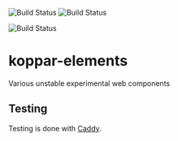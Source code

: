 ![Build Status](https://api.travis-ci.org/eweilow/koppar-elements.svg)
![Build Status](https://saucelabs.com/buildstatus/eweilow_oss)

![Build Status](https://saucelabs.com/browser-matrix/eweilow_oss.svg)

# koppar-elements
Various unstable experimental web components

## Testing
Testing is done with [Caddy](https://caddyserver.com/).